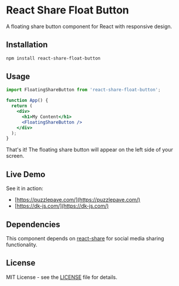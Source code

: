 # React Share Float Button

A floating share button component for React with responsive design.

## Installation

```bash
npm install react-share-float-button
```

## Usage

```jsx
import FloatingShareButton from 'react-share-float-button';

function App() {
  return (
    <div>
      <h1>My Content</h1>
      <FloatingShareButton />
    </div>
  );
}
```

That's it! The floating share button will appear on the left side of your screen.

## Live Demo

See it in action: 
- [https://puzzlepave.com/](https://puzzlepave.com/)
- [https://dk-js.com/](https://dk-js.com/)

## Dependencies

This component depends on [react-share](https://www.npmjs.com/package/react-share) for social media sharing functionality.

## License

MIT License - see the [LICENSE](LICENSE) file for details.
